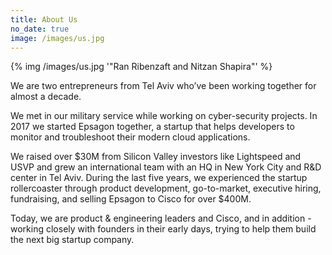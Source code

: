 ```yaml
---
title: About Us
no_date: true
image: /images/us.jpg
---
```


{% img /images/us.jpg '"Ran Ribenzaft and Nitzan Shapira"' %}

We are two entrepreneurs from Tel Aviv who’ve been working together for almost a decade.

We met in our military service while working on cyber-security projects. In 2017 we started Epsagon together, a startup that helps developers to monitor and troubleshoot their modern cloud applications.

We raised over $30M from Silicon Valley investors like Lightspeed and USVP and grew an international team with an HQ in New York City and R&D center in Tel Aviv. During the last five years, we experienced the startup rollercoaster through product development, go-to-market, executive hiring, fundraising, and selling Epsagon to Cisco for over $400M.

Today, we are product & engineering leaders and Cisco, and in addition - working closely with founders in their early days, trying to help them build the next big startup company.
